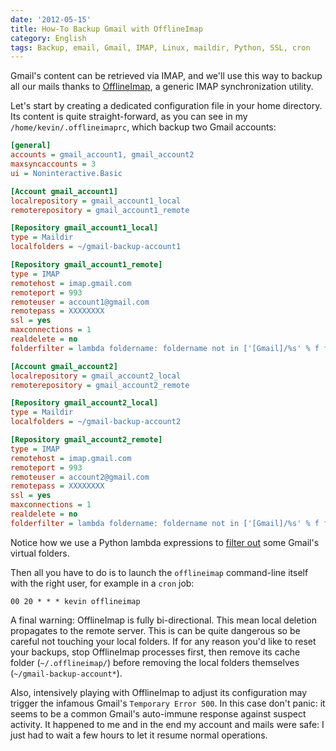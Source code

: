 ```yaml
---
date: '2012-05-15'
title: How-To Backup Gmail with OfflineImap
category: English
tags: Backup, email, Gmail, IMAP, Linux, maildir, Python, SSL, cron
---
```


Gmail's content can be retrieved via IMAP, and we'll use this way to backup all
our mails thanks to [OfflineImap](https://offlineimap.org), a generic IMAP
synchronization utility.

Let's start by creating a dedicated configuration file in your home directory.
Its content is quite straight-forward, as you can see in my
`/home/kevin/.offlineimaprc`, which backup two Gmail accounts:

```ini
[general]
accounts = gmail_account1, gmail_account2
maxsyncaccounts = 3
ui = Noninteractive.Basic

[Account gmail_account1]
localrepository = gmail_account1_local
remoterepository = gmail_account1_remote

[Repository gmail_account1_local]
type = Maildir
localfolders = ~/gmail-backup-account1

[Repository gmail_account1_remote]
type = IMAP
remotehost = imap.gmail.com
remoteport = 993
remoteuser = account1@gmail.com
remotepass = XXXXXXXX
ssl = yes
maxconnections = 1
realdelete = no
folderfilter = lambda foldername: foldername not in ['[Gmail]/%s' % f for f in ['All Mail', 'Trash', 'Spam', 'Starred', 'Important']]

[Account gmail_account2]
localrepository = gmail_account2_local
remoterepository = gmail_account2_remote

[Repository gmail_account2_local]
type = Maildir
localfolders = ~/gmail-backup-account2

[Repository gmail_account2_remote]
type = IMAP
remotehost = imap.gmail.com
remoteport = 993
remoteuser = account2@gmail.com
remotepass = XXXXXXXX
ssl = yes
maxconnections = 1
realdelete = no
folderfilter = lambda foldername: foldername not in ['[Gmail]/%s' % f for f in ['All Mail', 'Trash', 'Spam', 'Starred', 'Important']]
```

Notice how we use a Python lambda expressions to [filter
out](https://www.offlineimap.org/doc/nametrans.html#folderfilter) some Gmail's
virtual folders.

Then all you have to do is to launch the `offlineimap` command-line itself with
the right user, for example in a `cron` job:

```text
00 20 * * * kevin offlineimap
```

A final warning: OfflineImap is fully bi-directional. This mean local deletion
propagates to the remote server. This is can be quite dangerous so be careful
not touching your local folders. If for any reason you'd like to reset your
backups, stop OfflineImap processes first, then remove its cache folder
(`~/.offlineimap/`) before removing the local folders themselves
(`~/gmail-backup-account*`).

Also, intensively playing with OfflineImap to adjust its configuration may
trigger the infamous Gmail's `Temporary Error 500`. In this case don't panic:
it seems to be a common Gmail's auto-immune response against suspect activity.
It happened to me and in the end my account and mails were safe: I just had to
wait a few hours to let it resume normal operations.
